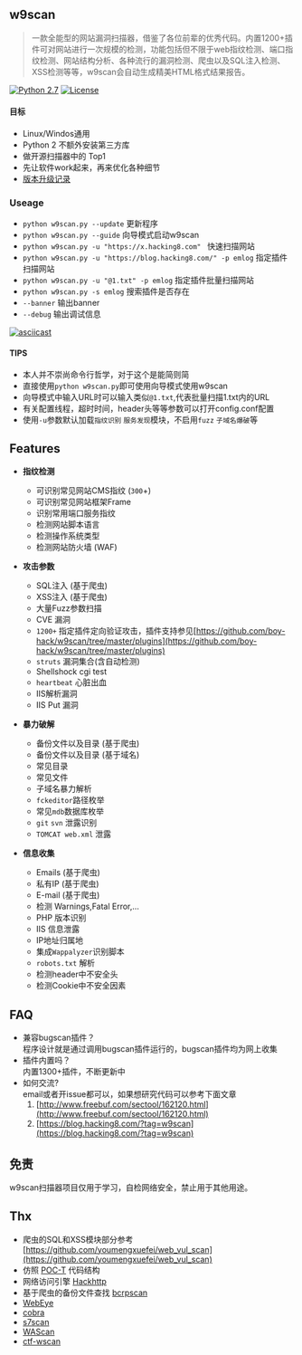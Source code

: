 ## w9scan
> 一款全能型的网站漏洞扫描器，借鉴了各位前辈的优秀代码。内置1200+插件可对网站进行一次规模的检测，功能包括但不限于web指纹检测、端口指纹检测、网站结构分析、各种流行的漏洞检测、爬虫以及SQL注入检测、XSS检测等等，w9scan会自动生成精美HTML格式结果报告。  

[![Python 2.7](https://img.shields.io/badge/python-2.7-yellow.svg)](https://www.python.org/)  [![License](https://img.shields.io/badge/license-GPLv2-red.svg)](https://github.com/boy-hack/w9scan/blob/master/GPL-2.0)

#### 目标
- Linux/Windos通用
- Python 2 不额外安装第三方库
- 做开源扫描器中的 Top1
- 先让软件work起来，再来优化各种细节
- [版本升级记录](./UPDATELOG.MD)

### Useage
- `python w9scan.py --update` 更新程序
- `python w9scan.py --guide` 向导模式启动w9scan
- `python w9scan.py -u "https://x.hacking8.com" ` 快速扫描网站
- `python w9scan.py -u "https://blog.hacking8.com/" -p emlog` 指定插件扫描网站
- `python w9scan.py -u "@1.txt" -p emlog` 指定插件批量扫描网站
- `python w9scan.py -s emlog` 搜索插件是否存在
- `--banner` 输出banner
- `--debug` 输出调试信息  

[![asciicast](https://asciinema.org/a/4WhO54hcf43fySjxJOLyjczSm.png)](https://asciinema.org/a/4WhO54hcf43fySjxJOLyjczSm)

#### TIPS
- 本人并不崇尚命令行哲学，对于这个是能简则简
- 直接使用`python w9scan.py`即可使用向导模式使用w9scan
- 向导模式中输入URL时可以输入类似`@1.txt`,代表批量扫描1.txt内的URL
- 有关配置线程，超时时间，header头等等参数可以打开config.conf配置
- 使用`-u`参数默认加载`指纹识别` `服务发现`模块，不启用`fuzz` `子域名爆破`等

## Features

- __指纹检测__
	+ 可识别常见网站CMS指纹 (`300`+)
	+ 可识别常见网站框架Frame
	+ 识别常用端口服务指纹  
	+ 检测网站脚本语言
    + 检测操作系统类型
	+ 检测网站防火墙 (WAF)

- __攻击参数__
	+ SQL注入 (基于爬虫)
    + XSS注入 (基于爬虫)
    + 大量Fuzz参数扫描
    + CVE 漏洞
    + `1200+` 指定插件定向验证攻击，插件支持参见[https://github.com/boy-hack/w9scan/tree/master/plugins](https://github.com/boy-hack/w9scan/tree/master/plugins)
    + `struts` 漏洞集合(含自动检测)
    + Shellshock cgi test
    + `heartbeat` 心脏出血
    + IIS解析漏洞
    + IIS Put 漏洞

- __暴力破解__
	+ 备份文件以及目录 (基于爬虫)
	+ 备份文件以及目录 (基于域名)
	+ 常见目录
	+ 常见文件
    + 子域名暴力解析
    + `fckeditor`路径枚举
    + 常见`mdb`数据库枚举
    + `git` `svn` 泄露识别
    + `TOMCAT web.xml` 泄露

- __信息收集__
	+ Emails (基于爬虫)
	+ 私有IP (基于爬虫)
	+ E-mail (基于爬虫)
	+ 检测 Warnings,Fatal Error,...
    + PHP 版本识别
    + IIS 信息泄露
    + IP地址归属地
    + 集成`Wappalyzer`识别脚本
    + `robots.txt` 解析
    + 检测header中不安全头
    + 检测Cookie中不安全因素

## FAQ
- 兼容bugscan插件？  
    程序设计就是通过调用bugscan插件运行的，bugscan插件均为网上收集
- 插件内置吗？  
    内置1300+插件，不断更新中
- 如何交流?  
    email或者开issue都可以，如果想研究代码可以参考下面文章
    1. [http://www.freebuf.com/sectool/162120.html](http://www.freebuf.com/sectool/162120.html)
    2. [https://blog.hacking8.com/?tag=w9scan](https://blog.hacking8.com/?tag=w9scan)

## 免责
w9scan扫描器项目仅用于学习，自检网络安全，禁止用于其他用途。

## Thx
- 爬虫的SQL和XSS模块部分参考 [https://github.com/youmengxuefei/web_vul_scan](https://github.com/youmengxuefei/web_vul_scan)
- 仿照 [POC-T](https://github.com/Xyntax/POC-T/) 代码结构
- 网络访问引擎 [Hackhttp](https://github.com/BugScanTeam/hackhttp/)
- 基于爬虫的备份文件查找 [bcrpscan](https://github.com/secfree/bcrpscan)
- [WebEye](https://github.com/zerokeeper/WebEye/)
- [cobra](https://github.com/wufeifei/cobra)
- [s7scan](https://github.com/jiangsir404/S7scan)
- [WAScan](https://github.com/m4ll0k/WAScan)
- [ctf-wscan](https://github.com/kingkaki/ctf-wscan)

